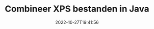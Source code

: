 ---
############################# Static ############################
layout: "auto-gen-merger"
date: 2022-10-27T19:41:56
draft: false
otherformats: ppsx ppt pptx rtf tex vdx vsdm vsdx vssm vssx vstm vstx vsx vtx xlam xls

############################# Head ############################
head_title: "Combineer XPS bestanden via Java & J2SE Documents Merger API"
head_description: "Combineer meerdere XPS-bestanden in Java met behulp van de API voor het samenvoegen van documenten met alle gegevens, stijl en opmaak als brondocumenten."

############################# Header ############################
title: "Combineer XPS bestanden in Java"
description: "Combineer XPS met een paar regels Java code."
bg_image: "https://cms.admin.containerize.com/templates/aspose/App_Themes/V3/images/bg/header1.png"
bg_overlay: false
button:
    enable: true
    icon: "fas fa-arrow-down"
    label: "Download gratis proefversie"
    link: "https://downloads.groupdocs.com/merger/java"

############################# SubMenu ############################
submenu:
    enable: true

    left:
        img_alt: "GroupDocs.Merger for Java"
        image: "https://cms.admin.containerize.com/templates/groupdocs/images/product-logos/90x90-noborder/groupdocs-merger-java.png"
        product: "GroupDocs.Merger"
        platform: "Java"

    middle:
        button:

            # button loop
            - link: "https://apireference.groupdocs.com/merger/java"
              text: "API-referentie"

            # button loop
            - link: "https://github.com/groupdocs-merger"
              text: "Codevoorbeelden"

            # button loop
            - link: "https://products.groupdocs.app/merger/family"
              text: "Live demo's"

            # button loop
            - link: "https://purchase.groupdocs.com/pricing/merger/java"
              text: "Prijzen"

    right:
        link_download: "https://downloads.groupdocs.com/merger"
        link_learn: "https://docs.groupdocs.com/merger/java"
        link_buy: "https://purchase.groupdocs.com"

############################# About ############################
about:
    enable: true
    title: "Over GroupDocs.Merger for Java API"
    content: |
        [GroupDocs.Merger for Java](/nl/merger/java/) biedt een handige oplossing om meerdere PDF, Microsoft Office (Word, Excel, PowerPoint, OneNote), OpenDocument, HTML, afbeeldingen en vele andere documenten in één bestand in Java-applicaties. GroupDocs.Merger zal u veel moeite besparen, aangezien u XPS documenten mag combineren - het is niet nodig om software van derden, desktopapplicaties of plug-ins te installeren. Nu is het niet meer nodig om uw tijd te verspillen en bestanden handmatig te combineren! De missie van GroupDoc is het leveren van de beste kwaliteit en het vereenvoudigen van documentverwerkingsworkflows.
        
        GroupDocs.Merger API is de juiste keuze voor bedrijfsoplossingen die functies voor het combineren van bestanden nodig hebben. Deze API's worden goed ondersteund op alle belangrijke besturingssystemen en platforms, waaronder J2SE 7.0 (1.7), J2SE 8.0 (1.8), Java 10.

############################# Steps ############################
steps:
    enable: true
    title_left: "Combineer meerdere XPS bestanden in Java"
    content_left: |
        [GroupDocs.Merger for Java](/nl/merger/java/) maakt het gemakkelijk voor Java-ontwikkelaars om meerdere XPS-bestanden te combineren door een paar eenvoudige stappen te implementeren.
        
        * Maak een instantie van **Merger** en geef het brondocumentpad door als constructorparameter.
        * Roep **Join** van de **Merger**-klasse aan en geef het tweede brondocumentpad door.
        * Roep **Save** van de klasse **Merger** aan om het samengevoegde document op te slaan.

    title_right: "systeem vereisten"
    content_right: |
        GroupDocs.Merger for Java API's worden ondersteund op alle belangrijke platforms en besturingssystemen. Voordat u de onderstaande code uitvoert, moet u ervoor zorgen dat de volgende vereisten op uw systeem zijn geïnstalleerd.

        * Besturingssystemen: Microsoft Windows, Linux, MacOS
        * Ontwikkelomgevingen: NetBeans, IntelliJ IDEA, Eclipse
        * Kaders: J2SE 7.0 (1.7), J2SE 8.0 (1.8), Java 10
        * Download de nieuwste versie van GroupDocs.Merger for Java van [Maven](https://repository.groupdocs.com/webapp/#/artifacts/browse/tree/General/repo/com/groupdocs/groupdocs-merger)
         
    code: |
     {{% merger/additional-styles %}}
     {{< merger/code-merger title="Hoe XPS bestanden te combineren met behulp van Java voorbeeldcode">}}

        ```java    
        // Combineer XPS bestanden met behulp van GroupDocs.Merger voor Java API
        // Instantie van fusie met invoer XPS document
        Merger merger = new Merger("input_1.xps");

        // Roep de join-methode van de instantie van de Merger-klasse aan en geef het tweede brondocumentpad door
        merger.join("input_2.xps");
    
        // Roep de opslagmethode van de instantie van de Merger-klasse aan om het samengevoegde document op te slaan
        merger.save("merged-file.xps"); 
        ```
     {{< /merger/code-merger >}}

############################# Demos ############################
demos:
    enable: true
    title: "Live demo's - Online app om documenten te combineren"
    content: |
       Combineer nu meer dan één XPS bestanden door naar de website [GroupDocs.Merger Live Demos](https://products.groupdocs.app/merger/family) te gaan.
       De live demo heeft de volgende voordelen.
        
############################# About Formats ############################
about_formats:
    enable: true

############################# More Formats ############################
more_formats:
    enable: true
    title: "Andere documentformaten samenvoegen"
    content: |
        Java documenteert de fusie-API voor bestandsindelingen en afbeeldingen. Combineer enkele van de populaire documentformaten zoals hieronder vermeld.

############################# Back to top ###############################
back_to_top:
    enable: true
---